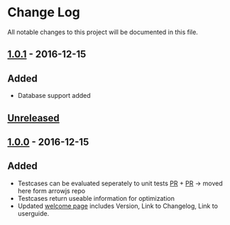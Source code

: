 # Change Log
All notable changes to this project will be documented in this file.


## [1.0.1](https://github.com/amos-ws16/amos-ws16-arrowjs-server/releases/tag/sprint-10-release) - 2016-12-15
## Added
- Database support added

## [Unreleased](https://github.com/amos-ws16/amos-ws16-arrowjs-server/compare/sprint-08-release...dev)
## [1.0.0](https://github.com/amos-ws16/amos-ws16-arrowjs-server/releases/tag/sprint-08-release) - 2016-12-15
## Added
- Testcases can be evaluated seperately to unit tests [PR](https://github.com/amos-ws16/amos-ws16-arrowjs-server/pull/4) + [PR](https://github.com/amos-ws16/amos-ws16-arrowjs/pull/55) -> moved here form arrowjs repo
- Testcases return useable information for optimization
- Updated [welcome page](http://ec2-52-212-74-103.eu-west-1.compute.amazonaws.com:4000/api/welcome) includes Version, Link to Changelog, Link to userguide.
